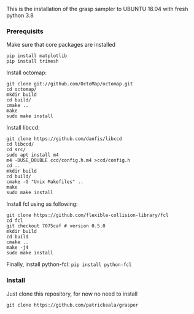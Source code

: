 This is the installation of the grasp sampler to UBUNTU 18.04 with fresh python 3.8

### Prerequisits
Make sure that core packages are installed

```pip install numpy
pip install matplotlib
pip install trimesh
```

Install octomap:

```
git clone git://github.com/OctoMap/octomap.git
cd octomap/
mkdir build
cd build/
cmake ..
make
sudo make install
```


Install libccd:

```
git clone https://github.com/danfis/libccd
cd libccd/
cd src/
sudo apt install m4
m4 -DUSE_DOUBLE ccd/config.h.m4 >ccd/config.h
cd ..
mkdir build
cd build/
cmake -G "Unix Makefiles" ..
make
sudo make install
```


Install fcl using as following:

```
git clone https://github.com/flexible-collision-library/fcl
cd fcl
git checkout 7075caf # version 0.5.0
mkdir build
cd build
cmake ..
make -j4
sudo make install
```


Finally, install python-fcl:
```pip install python-fcl```

### Install

Just clone this repository, for now no need to install

```git clone https://github.com/patrickeala/grasper```